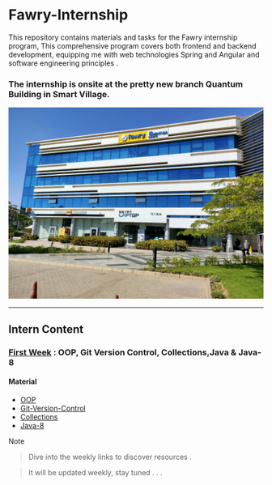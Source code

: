 # Fawry-Internship

This repository contains materials and tasks for the Fawry internship program, This comprehensive program covers both frontend and backend development, equipping me with web technologies Spring and Angular and software engineering principles .

### The internship is onsite at the pretty new branch Quantum Building in Smart Village.

![building image](./images/build.jpg)

---

## Intern Content

### [First Week](./Week01/README.md) : OOP, Git Version Control, Collections,Java & Java-8

#### Material

- [OOP](https://www.youtube.com/watch?v=FaaM6uVbuJM&list=PLCInYL3l2AagY7fFlhCrjpLiIFybW3yQv&pp=iAQB)
- [Git-Version-Control](https://youtu.be/Q6G-J54vgKc?si=mPa_ty8SLz_CqrN0)
- [Collections](https://www.javatpoint.com/collections-in-java)
- [Java-8](https://www.geeksforgeeks.org/java-8-features/)

> [!NOTE]

> Dive into the weekly links to discover resources .

> It will be updated weekly, stay tuned . . .
